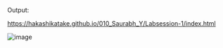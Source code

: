 Output:

https://hakashikatake.github.io/010_Saurabh_Y/Labsession-1/index.html

![image](https://github.com/user-attachments/assets/06925b06-635e-4bc0-bde2-739b34d52f65)
